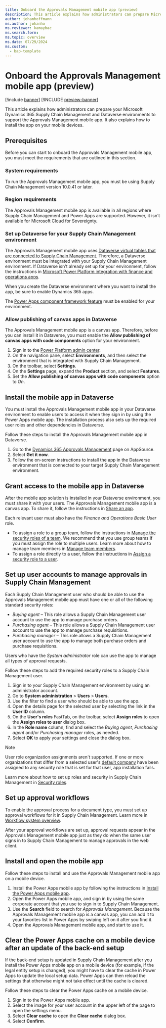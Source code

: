 ```yaml
---
title: Onboard the Approvals Management mobile app (preview)
description: This article explains how administrators can prepare Microsoft Dynamics 365 Supply Chain Management and Dataverse environments to support the Approvals Management mobile app. It also explains how to install the app on mobile devices.
author: johanhoffmann
ms.author: johanho
ms.reviewer: kamaybac
ms.search.form:
ms.topic: overview
ms.date: 07/29/2024
ms.custom: 
  - bap-template
---
```


# Onboard the Approvals Management mobile app (preview)

[!include [banner](../../includes/banner.md)]
[!INCLUDE [preview-banner](~/../shared-content/shared/preview-includes/preview-banner.md)]
<!-- KFM: Preview until further notice -->

This article explains how administrators can prepare your Microsoft Dynamics 365 Supply Chain Management and Dataverse environments to support the Approvals Management mobile app. It also explains how to install the app on your mobile devices.

## Prerequisites

Before you can start to onboard the Approvals Management mobile app, you must meet the requirements that are outlined in this section.

### System requirements

To run the Approvals Management mobile app, you must be using Supply Chain Management version 10.0.41 or later.

### Region requirements

The Approvals Management mobile app is available in all regions where Supply Chain Management and Power Apps are supported. However, it isn't available for Microsoft Cloud for Sovereignty.

### Set up Dataverse for your Supply Chain Management environment

The Approvals Management mobile app uses [Dataverse virtual tables that are connected to Supply Chain Management](../../../fin-ops-core/dev-itpro/power-platform/virtual-entities-overview.md). Therefore, a Dataverse environment must be integrated with your Supply Chain Management environment. If Dataverse isn't already set up for your environment, follow the instructions in [Microsoft Power Platform integration with finance and operations apps](../../../fin-ops-core/dev-itpro/power-platform/overview.md).

When you create the Dataverse environment where you want to install the app, be sure to enable Dynamics 365 apps.

The [Power Apps component framework feature](/power-apps/developer/component-framework/component-framework-for-canvas-apps#enable-the-power-apps-component-framework-feature) must be enabled for your environment.

### Allow publishing of canvas apps in Dataverse

The Approvals Management mobile app is a canvas app. Therefore, before you can install it in Dataverse, you must enable the **Allow publishing of canvas apps with code components** option for your environment.

1. Sign in to the [Power Platform admin center](https://admin.powerplatform.microsoft.com/).
1. On the navigation pane, select **Environments**, and then select the environment that is integrated with Supply Chain Management.
1. On the toolbar, select **Settings**.
1. On the **Settings** page, expand the **Product** section, and select **Features**.
1. Set the **Allow publishing of canvas apps with code components** option to *On*.

## <a name="install-in-dataverse"></a>Install the mobile app in Dataverse

You must install the Approvals Management mobile app in your Dataverse environment to enable users to access it when they sign in by using the Power Apps mobile app. The installation process also sets up the required user roles and other dependencies in Dataverse.

Follow these steps to install the Approvals Management mobile app in Dataverse.

1. Go to the [Dynamics 365 Approvals Management](https://appsource.microsoft.com/en-us/product/dynamics-365/mscrm.d365-approvalsmanagementapp-preview?flightCodes=9e074b1814ff4c7889a84758ecdbbd16) page on AppSource.
1. Select **Get it now**.
1. Follow the on-screen instructions to install the app in the Dataverse environment that is connected to your target Supply Chain Management environment.

## Grant access to the mobile app in Dataverse

After the mobile app solution is installed in your Dataverse environment, you must share it with your users. The Approvals Management mobile app is a canvas app. To share it, follow the instructions in [Share an app](/power-apps/maker/canvas-apps/share-app#share-an-app).

Each relevant user must also have the *Finance and Operations Basic User* role.

- To assign a role to a group team, follow the instructions in [Manage the security roles of a team](/power-platform/admin/manage-group-teams#manage-the-security-roles-of-a-team). We recommend that you use group teams if you must assign the role to multiple users. Learn more about how to manage team members in [Manage team members](/power-platform/admin/manage-teams#manage-team-members).
- To assign a role directly to a user, follow the instructions in [Assign a security role to a user](/power-platform/admin/assign-security-roles).

## <a name="roles-approvals"></a>Set up user accounts to manage approvals in Supply Chain Management

Each Supply Chain Management user who should be able to use the Approvals Management mobile app must have one or all of the following standard security roles:

- *Buying agent* – This role allows a Supply Chain Management user account to use the app to manage purchase orders.
- *Purchasing agent* – This role allows a Supply Chain Management user account to use the app to manage purchase requisitions.
- *Purchasing manager* – This role allows a Supply Chain Management user account to use the app to manage both purchase orders and purchase requisitions.

Users who have the *System administrator* role can use the app to manage all types of approval requests.

Follow these steps to add the required security roles to a Supply Chain Management user.

1. Sign in to your Supply Chain Management environment by using an administrator account.
1. Go to **System administration** \> **Users** \> **Users**.
1. Use the filter to find a user who should be able to use the app.
1. Open the details page for the selected user by selecting the link in the **User ID** column.
1. On the **User's roles** FastTab, on the toolbar, select **Assign roles** to open the **Assign roles to user** dialog box.
1. In the **Role name** column, find and select the *Buying agent*, *Purchasing agent* and/or *Purchasing manager* roles, as needed.
1. Select **OK** to apply your settings and close the dialog box.

> [!NOTE]
> User role organization assignments aren't supported. If one or more organizations that differ from a selected user's [default company](../../../fin-ops-core/fin-ops/get-started/personalize-user-experience.md#system-wide-options-for-the-current-user) have been assigned to any security role that is set for that user, app installation fails.

Learn more about how to set up roles and security in Supply Chain Management in [Security roles](../../../fin-ops-core/dev-itpro/sysadmin/role-based-security.md#security-roles).

## Set up approval workflows

To enable the approval process for a document type, you must set up approval workflows for it in Supply Chain Management. Learn more in [Workflow system overview](../../../fin-ops-core/fin-ops/organization-administration/overview-workflow-system.md).

After your approval workflows are set up, approval requests appear in the Approvals Management mobile app just as they do when the same user signs in to Supply Chain Management to manage approvals in the web client.

## Install and open the mobile app

Follow these steps to install and use the Approvals Management mobile app on a mobile device.

1. Install the Power Apps mobile app by following the instructions in [Install the Power Apps mobile app](/power-apps/mobile/run-powerapps-on-mobile).
1. Open the Power Apps mobile app, and sign in by using the same corporate account that you use to sign in to Supply Chain Management.
1. Use the **Search** field to search for *Approvals Management*. Because the Approvals Management mobile app is a canvas app, you can add it to your favorites list in Power Apps by swiping left on it after you find it.
1. Open the Approvals Management mobile app, and start to use it.

## Clear the Power Apps cache on a mobile device after an update of the back-end setup

If the back-end setup is updated in Supply Chain Management after you install the Power Apps mobile app on a mobile device (for example, if the legal entity setup is changed), you might have to clear the cache in Power Apps to update the local setup data. Power Apps can then reload the settings that otherwise might not take effect until the cache is cleared.

Follow these steps to clear the Power Apps cache on a mobile device.

1. Sign in to the Power Apps mobile app.
1. Select the image for your user account in the upper left of the page to open the settings menu.
1. Select **Clear cache** to open the **Clear cache** dialog box.
1. Select **Confirm**.
